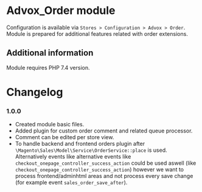 # Advox_Order module
Configuration is available via `Stores > Configuration > Advox > Order`. Module is prepared for additional features
related with order extensions.

## Additional information
Module requires PHP 7.4 version.

# Changelog

### 1.0.0
- Created module basic files.
- Added plugin for custom order comment and related queue processor.
- Comment can be edited per store view.
- To handle backend and frontend orders plugin after `\Magento\Sales\Model\Service\OrderService::place` is used.
  Alternatively events like alternative events like `checkout_onepage_controller_success_action`
  could be used aswell (like `checkout_onepage_controller_success_action`) however we want to process frontend/adminhtml
  areas and not process every save change (for example event `sales_order_save_after`). 
    
